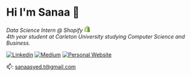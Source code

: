 # Hi I'm Sanaa 👋

<p><em>Data Science Intern @ Shopify <img width="15px" src="https://github.com/sanaasy/sanaasy/blob/master/images/shopify.svg" /></br>
4th year student at Carleton University studying Computer Science and Business.</em></p> 

[![Linkedin](https://img.shields.io/badge/LinkedIn-0077B5?style=for-the-badge&logo=linkedin&logoColor=white)](https://www.linkedin.com/in/sanaasy/)
[![Medium](https://img.shields.io/badge/Medium-12100E?style=for-the-badge&logo=medium&logoColor=white)](https://medium.com/@sanaasyed)
[![Personal Website](https://img.shields.io/badge/Personal&nbsp;Website-732C2C?style=for-the-badge&logo=About.me&logoColor=white)](https://sanaa.tech/)

📫: sanaasyed.t@gmail.com

<!-- [![Polywork](https://img.shields.io/badge/Polywork-543DE0?style=for-the-badge&logo=polywork&logoColor=black)](https://www.polywork.com/sanaasyed) -->
<!-- 
### What I'm up to 🚀
- 🌱 I’m learning about product management and AR/VR! 
- 🔭 I’m working on creating a mobile app for CommonLit to help over 200,000 students in Latin America access educational resources. -->

<!-- ### Programming Languages & Frameworks 👩🏻‍💻
![Angular.js](https://img.shields.io/badge/angular.js-%23E23237.svg?style=for-the-badge&logo=angularjs&logoColor=white)
![Apollo-GraphQL](https://img.shields.io/badge/-ApolloGraphQL-311C87?style=for-the-badge&logo=apollo-graphql)
![C](https://img.shields.io/badge/c-%2300599C.svg?style=for-the-badge&logo=c&logoColor=white)
![C++](https://img.shields.io/badge/c++-%23239120C.svg?style=for-the-badge&logo=c%2B%2B&logoColor=white)
![CSS](https://img.shields.io/badge/CSS-1572B6.svg?style=for-the-badge&logo=css3&logoColor=white)
![Django](https://img.shields.io/badge/django-%23092E20.svg?style=for-the-badge&logo=django&logoColor=white)
![Expo](https://img.shields.io/badge/expo-1C1E24?style=for-the-badge&logo=expo&logoColor=#D04A37)
![Flutter](https://img.shields.io/badge/Flutter-%2302569B.svg?style=for-the-badge&logo=Flutter&logoColor=white)
![Go](https://img.shields.io/badge/go-%2300ADD8.svg?style=for-the-badge&logo=go&logoColor=white)
![GraphQL](https://img.shields.io/badge/-GraphQL-E10098?style=for-the-badge&logo=graphql&logoColor=white)
![HTML](https://img.shields.io/badge/html-%23E34F26.svg?style=for-the-badge&logo=html5&logoColor=white)
![Java](https://img.shields.io/badge/java-%23ED8B00.svg?style=for-the-badge&logo=java&logoColor=white)
![JavaScript](https://img.shields.io/badge/javascript-%23323330.svg?style=for-the-badge&logo=javascript&logoColor=%23F7DF1E)
![NPM](https://img.shields.io/badge/NPM-%23000000.svg?style=for-the-badge&logo=npm&logoColor=white)
![NodeJS](https://img.shields.io/badge/node.js-6DA55F?style=for-the-badge&logo=node.js&logoColor=white)
![PHP](https://img.shields.io/badge/php-%23777BB4.svg?style=for-the-badge&logo=php&logoColor=white)
![Python](https://img.shields.io/badge/python-3670A0?style=for-the-badge&logo=python&logoColor=ffdd54)
![Rails](https://img.shields.io/badge/rails-%23CC0000.svg?style=for-the-badge&logo=ruby-on-rails&logoColor=white)
![React](https://img.shields.io/badge/react-%2320232a.svg?style=for-the-badge&logo=react&logoColor=%2361DAFB)
![React Native](https://img.shields.io/badge/react_native-%2320232a.svg?style=for-the-badge&logo=react&logoColor=%2361DAFB)
![Ruby](https://img.shields.io/badge/ruby-%23CC342D.svg?style=for-the-badge&logo=ruby&logoColor=white)
![TypeScript](https://img.shields.io/badge/typescript-%23007ACC.svg?style=for-the-badge&logo=typescript&logoColor=white)
![Vue.js](https://img.shields.io/badge/vuejs-%2335495e.svg?style=for-the-badge&logo=vuedotjs&logoColor=%234FC08D) -->

<!-- ### Github Stats 📊
[![GitHub Streak](https://github-readme-streak-stats.herokuapp.com/?user=sanaasy)](https://git.io/streak-stats) -->

<!-- [![Top Langs](https://github-readme-stats.vercel.app/api/top-langs/?username=sanaasy&layout=compact)](https://github.com/sanaasy/github-readme-stats) -->
<!-- [![Sanaa's github stats](https://github-readme-stats.vercel.app/api?username=sanaasy&show_icons=true&title_color=fff&icon_color=79ff97&text_color=9f9f9f&bg_color=151515&count_private=true)](https://github.com/sanaasy) -->
<!-- 
> and check out my repos here :arrow_down: -->
